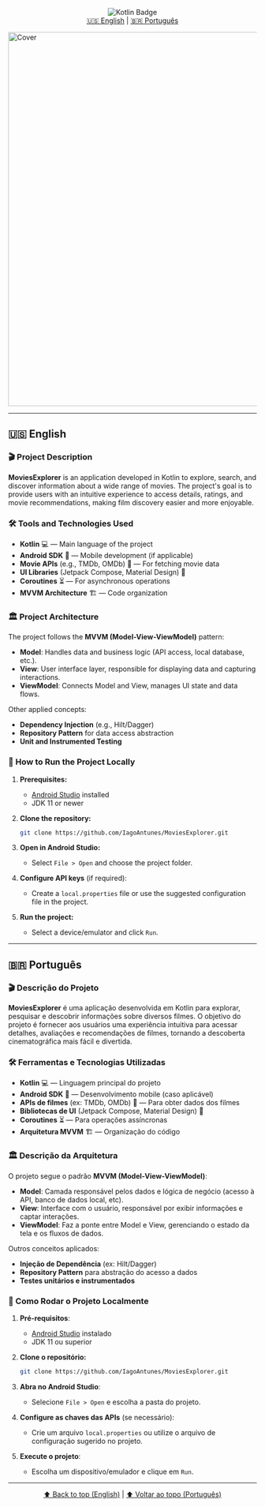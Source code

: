 <!--
🌐 [English](#english) | [Português](#português)
-->

<p align="center">
  <img src="https://img.shields.io/badge/Kotlin-100%25-blueviolet" alt="Kotlin Badge" />
  <br/>
  <a href="#english">🇺🇸 English</a> | <a href="#português">🇧🇷 Português</a>
</p>

<img width="1080" height="758" alt="Cover" src="https://github.com/user-attachments/assets/94a078e4-99de-4b01-9518-c27bde0ef1be"/>

---

## 🇺🇸 English

### 🎬 Project Description

**MoviesExplorer** is an application developed in Kotlin to explore, search, and discover information about a wide range of movies. The project's goal is to provide users with an intuitive experience to access details, ratings, and movie recommendations, making film discovery easier and more enjoyable.

### 🛠️ Tools and Technologies Used

- **Kotlin** 💻 — Main language of the project
- **Android SDK** 🤖 — Mobile development (if applicable)
- **Movie APIs** (e.g., TMDb, OMDb) 🔗 — For fetching movie data
- **UI Libraries** (Jetpack Compose, Material Design) 🎨
- **Coroutines** ⏳ — For asynchronous operations
- **MVVM Architecture** 🏗️ — Code organization

### 🏛️ Project Architecture

The project follows the **MVVM (Model-View-ViewModel)** pattern:

- **Model**: Handles data and business logic (API access, local database, etc.).
- **View**: User interface layer, responsible for displaying data and capturing interactions.
- **ViewModel**: Connects Model and View, manages UI state and data flows.

Other applied concepts:
- **Dependency Injection** (e.g., Hilt/Dagger)
- **Repository Pattern** for data access abstraction
- **Unit and Instrumented Testing**

### 🚀 How to Run the Project Locally

1. **Prerequisites:**
   - [Android Studio](https://developer.android.com/studio) installed
   - JDK 11 or newer

2. **Clone the repository:**
   ```bash
   git clone https://github.com/IagoAntunes/MoviesExplorer.git
   ```

3. **Open in Android Studio:**
   - Select `File > Open` and choose the project folder.

4. **Configure API keys** (if required):
   - Create a `local.properties` file or use the suggested configuration file in the project.

5. **Run the project:**
   - Select a device/emulator and click `Run`.

---

## 🇧🇷 Português

### 🎬 Descrição do Projeto

**MoviesExplorer** é uma aplicação desenvolvida em Kotlin para explorar, pesquisar e descobrir informações sobre diversos filmes. O objetivo do projeto é fornecer aos usuários uma experiência intuitiva para acessar detalhes, avaliações e recomendações de filmes, tornando a descoberta cinematográfica mais fácil e divertida.

### 🛠️ Ferramentas e Tecnologias Utilizadas

- **Kotlin** 💻 — Linguagem principal do projeto
- **Android SDK** 🤖 — Desenvolvimento mobile (caso aplicável)
- **APIs de filmes** (ex: TMDb, OMDb) 🔗 — Para obter dados dos filmes
- **Bibliotecas de UI** (Jetpack Compose, Material Design) 🎨
- **Coroutines** ⏳ — Para operações assíncronas
- **Arquitetura MVVM** 🏗️ — Organização do código

### 🏛️ Descrição da Arquitetura

O projeto segue o padrão **MVVM (Model-View-ViewModel)**:

- **Model**: Camada responsável pelos dados e lógica de negócio (acesso à API, banco de dados local, etc).
- **View**: Interface com o usuário, responsável por exibir informações e captar interações.
- **ViewModel**: Faz a ponte entre Model e View, gerenciando o estado da tela e os fluxos de dados.

Outros conceitos aplicados:
- **Injeção de Dependência** (ex: Hilt/Dagger)
- **Repository Pattern** para abstração do acesso a dados
- **Testes unitários e instrumentados**

### 🚀 Como Rodar o Projeto Localmente

1. **Pré-requisitos**:
   - [Android Studio](https://developer.android.com/studio) instalado
   - JDK 11 ou superior

2. **Clone o repositório:**
   ```bash
   git clone https://github.com/IagoAntunes/MoviesExplorer.git
   ```

3. **Abra no Android Studio**:
   - Selecione `File > Open` e escolha a pasta do projeto.

4. **Configure as chaves das APIs** (se necessário):
   - Crie um arquivo `local.properties` ou utilize o arquivo de configuração sugerido no projeto.

5. **Execute o projeto**:
   - Escolha um dispositivo/emulador e clique em `Run`.

---

<p align="center">
  <a href="#english">⬆️ Back to top (English)</a> |
  <a href="#português">⬆️ Voltar ao topo (Português)</a>
</p>
